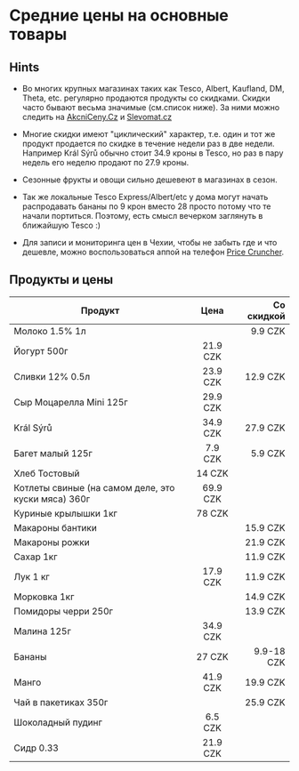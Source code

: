 # Средние цены на основные товары

## Hints
- Во многих крупных магазинах таких как Tesco, Albert, Kaufland, DM, Theta, etc. регулярно продаются продукты со скидками.
Скидки часто бывают весьма значимые (см.список ниже). За ними можно следить на [AkcniCeny.Cz](https://www.akcniceny.cz/) и [Slevomat.cz](https://www.slevomat.cz)

- Многие скидки имеют "циклический" характер, т.е. один и тот же продукт продается по скидке в течение недели раз в две недели. Например Král Sýrů обычно стоит 34.9 кроны в Tesco, но раз в пару недель его неделю продают по 27.9 кроны.

- Сезонные фрукты и овощи сильно дешевеют в магазинах в сезон. 

- Так же локальные Tesco Express/Albert/etc у дома могут начать распродавать бананы по 9 крон вместо 28 просто потому что те начали портиться. 
Поэтому, есть смысл вечерком заглянуть в ближайшую Tesco :)

- Для записи и мониторинга цен в Чехии, чтобы не забыть где и что дешевле, можно воспользоваться аппой на телефон [Price Cruncher](https://play.google.com/store/apps/details?id=ca.brainservice.pricecruncher.free&hl=en_US).

## Продукты и цены
| Продукт       | Цена        | Со скидкой  |
| ------------- |:-------------:| -----:|
| Молоко 1.5% 1л | | 9.9 CZK|
| Йогурт 500г | 21.9 CZK| |
| Сливки 12% 0.5л| 23.9 CZK | 12.9 CZK|
| Сыр Моцарелла Mini 125г| 29.9 СZK| |
|Král Sýrů | 34.9 CZK| 27.9 CZK|
| Багет малый 125г | 7.9 CZK| 5.9 CZK |
| Хлеб Тостовый | 14 CZK | |
| Котлеты свиные (на самом деле, это куски мяса) 360г | 69.9 CZK ||
| Куриные крылышки 1кг | 78 CZK | |
| Макароны бантики | | 15.9 CZK|
| Макароны рожки | | 21.9 CZK|
| Сахар 1кг| |11.9 CZK|
| Лук 1 кг | 17.9 CZK | 11.9 CZK |
| Морковка 1кг | | 14.9 CZK|
| Помидоры черри 250г| | 13.9 CZK|
| Малина 125г | 34.9 CZK | |
| Бананы | 27 CZK| 9.9-18 CZK|
| Манго | 41.9 CZK | 19.9 CZK |
| Чай в пакетиках 350г| | 25.9 CZK |
| Шоколадный пудинг | 6.5 CZK | |
| Сидр 0.33| 21.9 CZK| |


